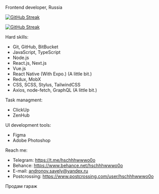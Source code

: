 Frontend developer, Russia

[![GitHub Streak](https://github-readme-streak-stats.herokuapp.com/?user=hschhhwwwo0o&hide_border=true#gh-light-mode-only)](https://git.io/streak-stats#gh-light-mode-only)

[![GitHub Streak](https://github-readme-streak-stats.herokuapp.com?user=hschhhwwwo0o&theme=onedark_duo&hide_border=true#gh-dark-mode-only)](https://git.io/streak-stats#gh-dark-mode-only)


Hard skills:

- Git, GitHub, BitBucket
- JavaScript, TypeScript
- Node.js
- React.js, Next.js
- Vue.js
- React Native (With Expo.) (A little bit.)
- Redux, MobX
- CSS, SCSS, Stylus, TailwindCSS
- Axios, node-fetch, GraphQL (A little bit.)

Task managment:

- ClickUp
- ZenHub

UI development tools:

- Figma
- Adobe Photoshop

Reach me:

- Telegram: https://t.me/hschhhwwwo0o
- Behance: https://www.behance.net/hschhhwwwo0o
- E-mail: andronov.savely@yandex.ru
- Postcrossing: https://www.postcrossing.com/user/hschhhwwwo0o

Продам гараж

